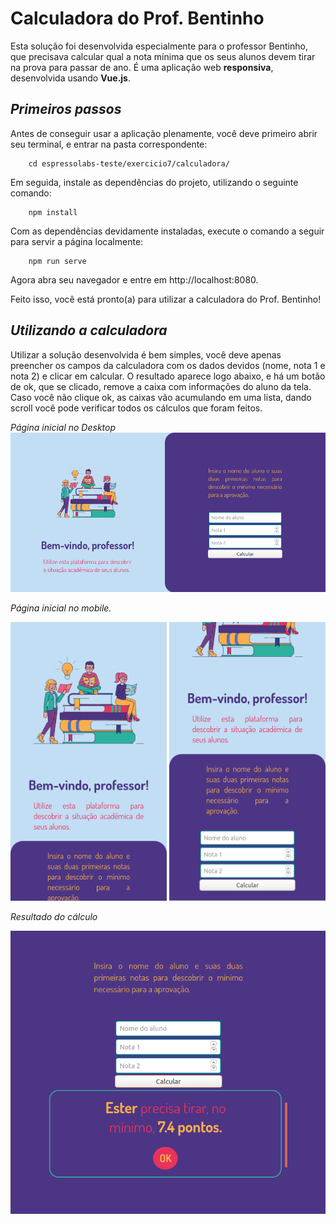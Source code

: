 # **Calculadora do Prof. Bentinho**

Esta solução foi desenvolvida especialmente para o professor Bentinho, que precisava calcular qual a nota mínima que os seus alunos devem tirar na prova para passar de ano.
É uma aplicação web **responsiva**, desenvolvida usando **Vue.js**.

## *Primeiros passos*

Antes de conseguir usar a aplicação plenamente, você deve primeiro abrir seu terminal, e entrar na pasta correspondente:

        cd espressolabs-teste/exercicio7/calculadora/

Em seguida, instale as dependências do projeto, utilizando o seguinte comando:

        npm install

Com as dependências devidamente instaladas, execute o comando a seguir para servir a página localmente:

        npm run serve

Agora abra seu navegador e entre em http://localhost:8080.

Feito isso, você está pronto(a) para utilizar a calculadora do Prof. Bentinho!

## *Utilizando a calculadora*

Utilizar a solução desenvolvida é bem simples, você deve apenas preencher os campos da calculadora com os dados devidos (nome, nota 1 e nota 2) e clicar em calcular.
O resultado aparece logo abaixo, e há um botão de ok, que se clicado, remove a caixa com informações do aluno da tela. Caso você não clique ok, as caixas vão acumulando em uma lista, dando scroll você pode verificar todos os cálculos que foram feitos. 


*Página inicial no Desktop*
<img src="./src/assets/inicial-desktop.png">

*Página inicial no mobile.*

<img src="./src/assets/mobile2.png" width="250px">
<img src="./src/assets/mobile1.png" width="250px">

*Resultado do cálculo*

<img src="./src/assets/resultado.png">